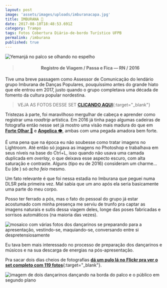 ```yaml
---
layout: post
image: 'assets/images/uploads/imburanacapa.jpg'
title: IMBURANA 💃
date: 2017-08-10T18:48:53.691Z
category: Trampo
tags: Fotos Cobertura Diário-de-bordo Turístico UFPB
permalink: /imburana
published: true
---
```

![Yemanjá no palco se olhando no espelho](assets/images/uploads/IMBURANA02.jpg)

><h4><p style="text-align:center"><strong>Registro de Viagem / Passa e Fica — RN / 2016</strong></p></h4>

Tive uma breve passagem como Assessor de Comunicação do lendário grupo Imburana de Danças Populares, pouquíssimo antes do grande hiato que ele entrou em 2017, justo quando o grupo completava uma década de fomento da cultura popular nordestina.

> VEJA AS FOTOS DESSE SET [**CLICANDO AQUI**](https://flic.kr/s/aHskE4Xpqm){:target="_blank"}

Tristezas à parte, foi maravilhoso mergulhar de cabeça e aprender como registrar uma *roadtrip* artística. Em 2016 já tinha pago algumas cadeiras de fotografia então nesse set já mostro uma visão mais madura do que em **[Forte Olhar 🏰](/ForteOlhar)** e **[Angelica 👁](/Angelica)**, ambas com uma pegada amadora bem forte.

É uma pena que na época eu não soubesse como tratar imagens no Lightroom. Até então só jogava as imagens no Photoshop e trabalhava em seus níveis na base do Ctrl+L, isso quando não usava uma camada duplicada em *overlay*, o que deixava esse aspecto escuro, com alta saturação e contraste.  Alguns (tipo eu de 2016) consideram um charme… Eu (de <script>document.write(new Date().getFullYear())</script>) só *acho feio* mesmo.

Um fato relevante é que foi nessa estadia no Imburana que peguei numa DLSR pela primeira vez. Mal sabia que um ano após ela seria basicamente uma parte do meu corpo.

Posso ter ferrado a pós, mas o fato do pessoal do grupo já estar acostumado com minha presença me serviu de trunfo pra captar as imagens naturais e sutis dessa viagem deles, longe das poses fabricadas e sorrisos automáticos (na maioria das vezes).

![mosaico com várias fotos dos dançarinos se preparando para a apresentação, vestindo-se, maquiando-se, conversando entre si despretensiosamente ](assets/images/uploads/IMBURANA04.jpg)

Eu tava bem mais interessado no processo de preparação dos dançarinos e músicos e na sua descarga de energias na pós-apresentação.

Pra sacar dois dias cheios de fotografias [**dá um pulo lá no Flickr pra ver o set completo com 119 fotos**](https://flic.kr/s/aHskE4Xpqm){:target="_blank"}.

![imagem de dois dançarinos dançando na borda do palco e o público em segundo plano](assets/images/uploads/IMBURANA01.jpg)
